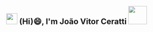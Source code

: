 <h2><img src="[https://emojis.slackmojis.com/emojis/images/1531849430/4246/blob-sunglasses.gif?1531849430](https://emojis.slackmojis.com/emojis/images/1643514974/10003/catjam.gif?1643514974)"
      width="30"/> (Hi)😄, I'm João Vitor Ceratti <img src="https://media.giphy.com/media/12oufCB0MyZ1Go/giphy.gif" width="50"></h2>

<!--
**JoaoCeratti/JoaoCeratti** is a ✨ _special_ ✨ repository because its `README.md` (this file) appears on your GitHub profile.

Here are some ideas to get you started:

- 🔭 I’m currently working on ...
- 🌱 I’m currently learning ...
- 👯 I’m looking to collaborate on ...
- 🤔 I’m looking for help with ...
- 💬 Ask me about ...
- 📫 How to reach me: ...
- 😄 Pronouns: ...
- ⚡ Fun fact: ...
-->

